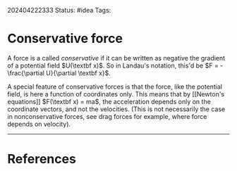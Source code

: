 202404222333
Status: #idea
Tags:

# Conservative force

A force is a called *conservative* if it can be written as negative the gradient of a potential field $U(\textbf x)$. So in Landau's notation, this'd be $F = -\frac{\partial U}{\partial \textbf x}$.

A special feature of conservative forces is that the force, like the potential field, is here a function of coordinates only. This means that by [[Newton's equations]] $F(\textbf x) = ma$, the acceleration depends only on the coordinate vectors, and not the velocities. (This is not necessarily the case in nonconservative forces, see drag forces for example, where force depends on velocity). 

___
# References
